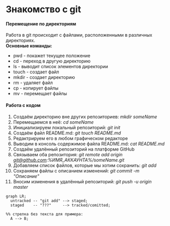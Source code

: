 # Знакомство с  git
#### Перемещение по директориям
Работа в git происходит с файлами, расположенными в различных директориях. 
<br>
**Основные команды:**
* pwd - покажет текущее положение
* cd - переход в другую директорию
* ls - выводит список элементов директории
* touch - создает файл
* mkdir - создает директорию
* rm - удаляет файл
* cp - копирует файлы
* mv - перемещает файлы

#### Работа с кодом
1. Создаём директорию вне других репозиториев: *mkdir someName*
2. Перемещаемся в неё: *cd someName*
3. Инициализируем локальный репозиторий: *git init*
4. Создаём файл README.md: *git touch README.md*
5. Редактрируем его в любом графическом редакторе
6. Выводим в консоль содержимое файла README.md: *cat README.md*
7. Создаём удалённый репозиторий на платформе GitHub
8. Связываем оба репозитория: *git remote add origin git@github.com:%ИМЯ_АККАУНТА%/someName.git*
9. Добавляем список файлов, которые мы хотим сохранить: *git add*
10. Сохраняем файлы с описанием изменений: *git commit -m "Описание"*
11. Вносим изменения в удалённый репозиторий: *git push -u origin master*

```mermaid
graph LR;
  untracked -- "git add" --> staged;
  staged    -- "???"     --> tracked/comitted;

%% стрелка без текста для примера: 
  A --> B;
```

